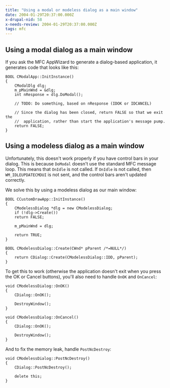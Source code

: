 ```yaml
---
title: "Using a modal or modeless dialog as a main window"
date: 2004-01-29T20:37:00.000Z
x-drupal-nid: 58
x-needs-review: 2004-01-29T20:37:00.000Z
tags: mfc
---
```

## Using a modal dialog as a main window

If you ask the MFC AppWizard to generate a dialog-based application, it generates code that looks like this:

```
BOOL CModalApp::InitInstance()
{
    CModalDlg dlg;
    m_pMainWnd = &dlg;
    int nResponse = dlg.DoModal();

    // TODO: Do something, based on nResponse (IDOK or IDCANCEL)

    // Since the dialog has been closed, return FALSE so that we exit the
    //  application, rather than start the application's message pump.
    return FALSE;
}
```

## Using a modeless dialog as a main window

Unfortunately, this doesn't work properly if you have control bars in your dialog. This is because `DoModal` doesn't use the standard MFC message loop. This means that `OnIdle` is not called. If `OnIdle` is not called, then `WM_IDLEUPDATECMDUI` is not sent, and the control bars aren't updated correctly.

We solve this by using a modeless dialog as our main window:

```
BOOL CCustomDrawApp::InitInstance()
{
    CModelessDialog *dlg = new CModelessDialog;
    if (!dlg->Create())
	return FALSE;

    m_pMainWnd = dlg;

    return TRUE;
}
```

```
BOOL CModelessDialog::Create(CWnd* pParent /*=NULL*/)
{
    return CDialog::Create(CModelessDialog::IDD, pParent);
}
```

To get this to work (otherwise the application doesn't exit when you press the OK or Cancel buttons), you'll also need to handle `OnOK` and `OnCancel`:

```
void CModelessDialog::OnOK()
{
    CDialog::OnOK();

    DestroyWindow();
}

void CModelessDialog::OnCancel()
{
    CDialog::OnOK();

    DestroyWindow();
}
```

And to fix the memory leak, handle `PostNcDestroy`:

```
void CModelessDialog::PostNcDestroy()
{
    CDialog::PostNcDestroy();

    delete this;
}
```
